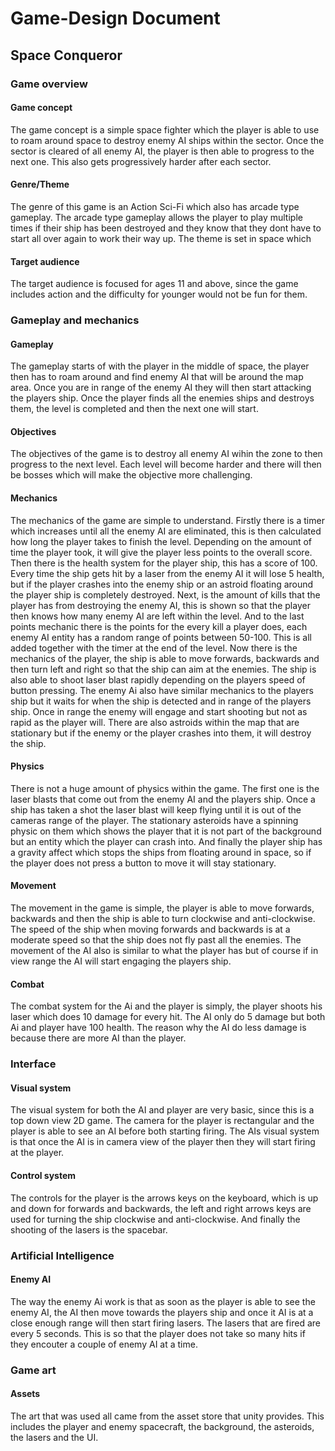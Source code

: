 # Game-Design Document

## Space Conqueror 

### Game overview
#### Game concept
The game concept is a simple space fighter which the player is able to use to roam around space to destroy enemy AI ships within the sector. Once the sector is cleared of all enemy AI, the player is then able to progress to the next one. This also gets progressively harder after each sector.
#### Genre/Theme
The genre of this game is an Action Sci-Fi which also has arcade type gameplay. The arcade type gameplay allows the player to play multiple times if their ship has been destroyed and they know that they dont have to start all over again to work their way up. The theme is set in space which 
#### Target audience
The target audience is focused for ages 11 and above, since the game includes action and the difficulty for younger would not be fun for them.

### Gameplay and mechanics
#### Gameplay 
The gameplay starts of with the player in the middle of space, the player then has to roam around and find enemy AI that will be around the map area. Once you are in range of the enemy AI they will then start attacking the players ship. Once the player finds all the enemies ships and destroys them, the level is completed and then the next one will start.
#### Objectives
The objectives of the game is to destroy all enemy AI wihin the zone to then progress to the next level. Each level will become harder and there will then be bosses which will make the objective more challenging.
#### Mechanics
The mechanics of the game are simple to understand. Firstly there is a timer which increases until all the enemy AI are eliminated, this is then calculated how long the player takes to finish the level. Depending on the amount of time the player took, it will give the player less points to the overall score. Then there is the health system for the player ship, this has a score of 100. Every time the ship gets hit by a laser from the enemy AI it will lose 5 health, but if the player crashes into the enemy ship or an astroid floating around the player ship is completely destroyed. Next, is the amount of kills that the player has from destroying the enemy AI, this is shown so that the player then knows how many enemy AI are left within the level. And to the last points mechanic there is the points for the every kill a player does, each enemy AI entity has a random range of points between 50-100. This is all added together with the timer at the end of the level. Now there is the mechanics of the player, the ship is able to move forwards, backwards and then turn left and right so that the ship can aim at the enemies. The ship is also able to shoot laser blast rapidly depending on the players speed of button pressing. The enemy Ai also have similar mechanics to the players ship but it waits for when the ship is detected and in range of the players ship. Once in range the enemy will engage and start shooting but not as rapid as the player will. There are also astroids within the map that are stationary but if the enemy or the player crashes into them, it will destroy the ship. 
#### Physics
There is not a huge amount of physics within the game. The first one is the laser blasts that come out from the enemy AI and the players ship. Once a ship has taken a shot the laser blast will keep flying until it is out of the cameras range of the player. The stationary asteroids have a spinning physic on them which shows the player that it is not part of the background but an entity which the player can crash into. And finally the player ship has a gravity affect which stops the ships from floating around in space, so if the player does not press a button to move it will stay stationary.
#### Movement 
The movement in the game is simple, the player is able to move forwards, backwards and then the ship is able to turn clockwise and anti-clockwise. The speed of the ship when moving forwards and backwards is at a moderate speed so that the ship does not fly past all the enemies. The movement of the AI also is similar to what the player has but of course if in view range the AI will start engaging the players ship.  
#### Combat
The combat system for the Ai and the player is simply, the player shoots his laser which does 10 damage for every hit. The AI only do 5 damage but both Ai and player have 100 health. The reason why the AI do less damage is because there are more AI than the player. 

### Interface
#### Visual system
The visual system for both the AI and player are very basic, since this is a top down view 2D game. The camera for the player is rectangular and the player is able to see an AI before both starting firing. The AIs visual system is that once the AI is in camera view of the player then they will start firing at the player. 
#### Control system
The controls for the player is the arrows keys on the keyboard, which is up and down for forwards and backwards, the left and right arrows keys are used for turning the ship clockwise and anti-clockwise. And finally the shooting of the lasers is the spacebar. 

### Artificial Intelligence
#### Enemy AI
The way the enemy Ai work is that as soon as the player is able to see the enemy AI, the AI then move towards the players ship and once it AI is at a close enough range will then start firing lasers. The lasers that are fired are every 5 seconds. This is so that the player does not take so many hits if they encouter a couple of enemy AI at a time.

### Game art
#### Assets
The art that was used all came from the asset store that unity provides. This includes the player and enemy spacecraft, the background, the asteroids, the lasers and the UI. 

